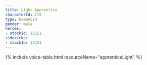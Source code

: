 ```yaml
---
title: Light Apprentice
characterId: 215
type: humanoid
gender: male
heroes:
- stockId: 12151
sidekicks:
- stockId: 12151
---
```


{% include voice-table.html resourceName="apprenticeLight"
%}
